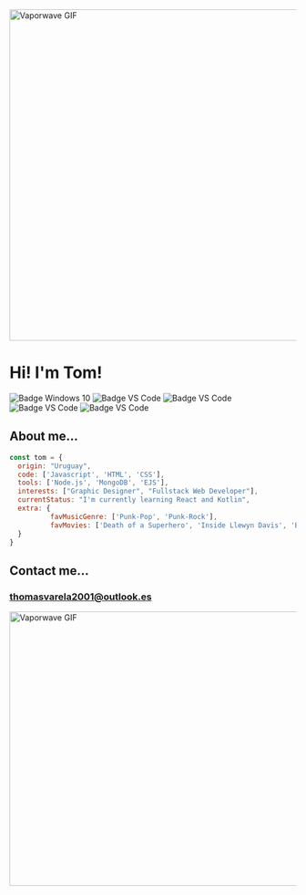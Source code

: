 <img src="https://media.giphy.com/media/Oy4nobvUxIonu/giphy.gif" width="900" height="581" alt="Vaporwave GIF"/>

# Hi! I'm Tom!
![Badge Windows 10](https://img.shields.io/badge/OS-W%2010-orange?logo=windows&style=flat-square)
![Badge VS Code](https://img.shields.io/badge/IDE-VS%20Code-orange?logo=visualstudiocode&style=flat-square)
![Badge VS Code](https://img.shields.io/badge/Code-Javascript-orange?logo=javascript&style=flat-square)
![Badge VS Code](https://img.shields.io/badge/Code-Node.js-orange?logo=nodedotjs&style=flat-square)
![Badge VS Code](https://img.shields.io/badge/Code-jQuery-orange?logo=jquery&style=flat-square)
## About me...

```javascript
const tom = {
  origin: "Uruguay",
  code: ['Javascript', 'HTML', 'CSS'],
  tools: ['Node.js', 'MongoDB', 'EJS'],
  interests: ["Graphic Designer", "Fullstack Web Developer"],
  currentStatus: "I'm currently learning React and Kotlin",
  extra: {
          favMusicGenre: ['Punk-Pop', 'Punk-Rock'],
          favMovies: ['Death of a Superhero', 'Inside Llewyn Davis', 'Blue Valentine', 'Trainspotting'],
  }
}
```

## Contact me...
### thomasvarela2001@outlook.es



<img src="https://media.giphy.com/media/l2R09a5L5Bb6ppV7y/source.gif" width="900" height="481" alt="Vaporwave GIF"/>
